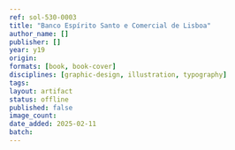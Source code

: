 ```yaml
---
ref: sol-530-0003
title: "Banco Espírito Santo e Comercial de Lisboa"
author_name: []
publisher: []
year: y19
origin:
formats: [book, book-cover]
disciplines: [graphic-design, illustration, typography]
tags:
layout: artifact
status: offline
published: false
image_count:
date_added: 2025-02-11
batch:
---
```

